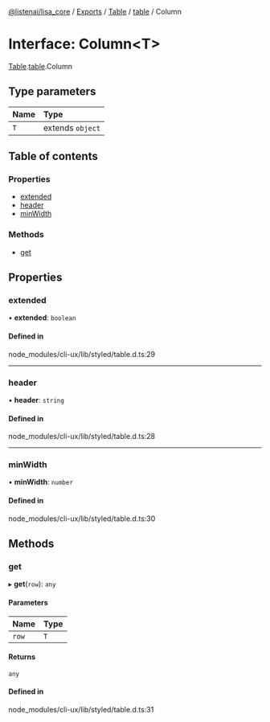 [@listenai/lisa_core](../README.md) / [Exports](../modules.md) / [Table](../modules/table.md) / [table](../modules/table.table-1.md) / Column

# Interface: Column<T\>

[Table](../modules/table.md).[table](../modules/table.table-1.md).Column

## Type parameters

| Name | Type |
| :------ | :------ |
| `T` | extends `object` |

## Table of contents

### Properties

- [extended](table.table-1.column.md#extended)
- [header](table.table-1.column.md#header)
- [minWidth](table.table-1.column.md#minwidth)

### Methods

- [get](table.table-1.column.md#get)

## Properties

### extended

• **extended**: `boolean`

#### Defined in

node_modules/cli-ux/lib/styled/table.d.ts:29

___

### header

• **header**: `string`

#### Defined in

node_modules/cli-ux/lib/styled/table.d.ts:28

___

### minWidth

• **minWidth**: `number`

#### Defined in

node_modules/cli-ux/lib/styled/table.d.ts:30

## Methods

### get

▸ **get**(`row`): `any`

#### Parameters

| Name | Type |
| :------ | :------ |
| `row` | `T` |

#### Returns

`any`

#### Defined in

node_modules/cli-ux/lib/styled/table.d.ts:31
